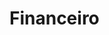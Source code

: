 <script setup>
  import NoteComponent from './components/Note.md';
</script>

<div style="margin-bottom: 2rem">
  <NoteComponent/>
</div>

# Financeiro